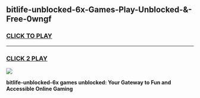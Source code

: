 
## bitlife-unblocked-6x-Games-Play-Unblocked-&-Free-0wngf
<h3>
<a href="https://premium76.site?title=bitlife-unblocked-6x&ref=24A">CLICK TO PLAY</a></h3>
<hr>

<h3>
<a href="https://premium76.site?title=bitlife-unblocked-6x&ref=24A">CLICK 2 PLAY</a>
  
</h3>

<a href="https://premium76.site?title=bitlife-unblocked-6x&ref=24A"><img src="https://clearcache.store/games.png"></a>


**bitlife-unblocked-6x games unblocked: Your Gateway to Fun and Accessible Online Gaming**
